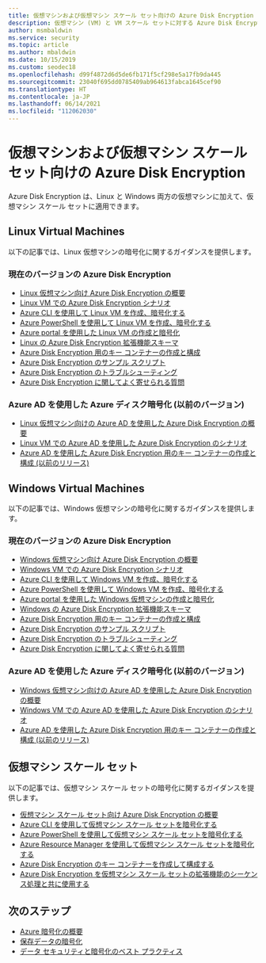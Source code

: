```yaml
---
title: 仮想マシンおよび仮想マシン スケール セット向けの Azure Disk Encryption
description: 仮想マシン (VM) と VM スケール セットに対する Azure Disk Encryption について説明します。 Azure Disk Encryption は、Linux と Windows の両方の VM で動作します。
author: msmbaldwin
ms.service: security
ms.topic: article
ms.author: mbaldwin
ms.date: 10/15/2019
ms.custom: seodec18
ms.openlocfilehash: d99f4872d6d5de6fb171f5cf298e5a17fb9da445
ms.sourcegitcommit: 23040f695dd0785409ab964613fabca1645cef90
ms.translationtype: HT
ms.contentlocale: ja-JP
ms.lasthandoff: 06/14/2021
ms.locfileid: "112062030"
---
```

# <a name="azure-disk-encryption-for-virtual-machines-and-virtual-machine-scale-sets"></a>仮想マシンおよび仮想マシン スケール セット向けの Azure Disk Encryption

Azure Disk Encryption は、Linux と Windows 両方の仮想マシンに加えて、仮想マシン スケール セットに適用できます。 

## <a name="linux-virtual-machines"></a>Linux Virtual Machines

以下の記事では、Linux 仮想マシンの暗号化に関するガイダンスを提供します。

### <a name="current-version-of-azure-disk-encryption"></a>現在のバージョンの Azure Disk Encryption

- [Linux 仮想マシン向け Azure Disk Encryption の概要](../../virtual-machines/linux/disk-encryption-overview.md)
- [Linux VM での Azure Disk Encryption シナリオ](../../virtual-machines/linux/disk-encryption-linux.md)
- [Azure CLI を使用して Linux VM を作成、暗号化する](../../virtual-machines/linux/disk-encryption-cli-quickstart.md)
- [Azure PowerShell を使用して Linux VM を作成、暗号化する](../../virtual-machines/linux/disk-encryption-powershell-quickstart.md)
- [Azure portal を使用した Linux VM の作成と暗号化](../../virtual-machines/linux/disk-encryption-portal-quickstart.md)
- [Linux の Azure Disk Encryption 拡張機能スキーマ](../../virtual-machines/extensions/azure-disk-enc-linux.md)
- [Azure Disk Encryption 用のキー コンテナーの作成と構成](../../virtual-machines/linux/disk-encryption-key-vault.md)
- [Azure Disk Encryption のサンプル スクリプト](../../virtual-machines/linux/disk-encryption-sample-scripts.md)
- [Azure Disk Encryption のトラブルシューティング](../../virtual-machines/linux/disk-encryption-troubleshooting.md)
- [Azure Disk Encryption に関してよく寄せられる質問](../../virtual-machines/linux/disk-encryption-faq.yml)

### <a name="azure-disk-encryption-with-azure-ad-previous-version"></a>Azure AD を使用した Azure ディスク暗号化 (以前のバージョン)

- [Linux 仮想マシン向けの Azure AD を使用した Azure Disk Encryption の概要](../../virtual-machines/linux/disk-encryption-overview-aad.md)
- [Linux VM での Azure AD を使用した Azure Disk Encryption のシナリオ](../../virtual-machines/linux/disk-encryption-linux.md)
- [Azure AD を使用した Azure Disk Encryption 用のキー コンテナーの作成と構成 (以前のリリース)](../../virtual-machines/linux/disk-encryption-key-vault-aad.md)

## <a name="windows-virtual-machines"></a>Windows Virtual Machines

以下の記事では、Windows 仮想マシンの暗号化に関するガイダンスを提供します。

### <a name="current-version-of-azure-disk-encryption"></a>現在のバージョンの Azure Disk Encryption

- [Windows 仮想マシン向け Azure Disk Encryption の概要](../../virtual-machines/windows/disk-encryption-overview.md)
- [Windows VM での Azure Disk Encryption シナリオ](../../virtual-machines/windows/disk-encryption-windows.md)
- [Azure CLI を使用して Windows VM を作成、暗号化する](../../virtual-machines/windows/disk-encryption-cli-quickstart.md)
- [Azure PowerShell を使用して Windows VM を作成、暗号化する](../../virtual-machines/windows/disk-encryption-powershell-quickstart.md)
- [Azure portal を使用した Windows 仮想マシンの作成と暗号化](../../virtual-machines/windows/disk-encryption-portal-quickstart.md)
- [Windows の Azure Disk Encryption 拡張機能スキーマ](../../virtual-machines/extensions/azure-disk-enc-windows.md)
- [Azure Disk Encryption 用のキー コンテナーの作成と構成](../../virtual-machines/windows/disk-encryption-key-vault.md)
- [Azure Disk Encryption のサンプル スクリプト](../../virtual-machines/windows/disk-encryption-sample-scripts.md)
- [Azure Disk Encryption のトラブルシューティング](../../virtual-machines/windows/disk-encryption-troubleshooting.md)
- [Azure Disk Encryption に関してよく寄せられる質問](../../virtual-machines/windows/disk-encryption-faq.yml)

### <a name="azure-disk-encryption-with-azure-ad-previous-version"></a>Azure AD を使用した Azure ディスク暗号化 (以前のバージョン)

- [Windows 仮想マシン向けの Azure AD を使用した Azure Disk Encryption の概要](../../virtual-machines/windows/disk-encryption-overview-aad.md)
- [Windows VM での Azure AD を使用した Azure Disk Encryption のシナリオ](../../virtual-machines/windows/disk-encryption-windows.md)
- [Azure AD を使用した Azure Disk Encryption 用のキー コンテナーの作成と構成 (以前のリリース)](../../virtual-machines/windows/disk-encryption-key-vault-aad.md)

## <a name="virtual-machine-scale-sets"></a>仮想マシン スケール セット

以下の記事では、仮想マシン スケール セットの暗号化に関するガイダンスを提供します。

- [仮想マシン スケール セット向け Azure Disk Encryption の概要](../../virtual-machine-scale-sets/disk-encryption-overview.md) 
- [Azure CLI を使用して仮想マシン スケール セットを暗号化する](../../virtual-machine-scale-sets/disk-encryption-cli.md) 
- [Azure PowerShell を使用して仮想マシン スケール セットを暗号化する](../../virtual-machine-scale-sets/disk-encryption-powershell.md)
- [Azure Resource Manager を使用して仮想マシン スケール セットを暗号化する](../../virtual-machine-scale-sets/disk-encryption-azure-resource-manager.md)
- [Azure Disk Encryption のキー コンテナーを作成して構成する](../../virtual-machine-scale-sets/disk-encryption-key-vault.md)
- [Azure Disk Encryption を仮想マシン スケール セットの拡張機能のシーケンス処理と共に使用する](../../virtual-machine-scale-sets/disk-encryption-extension-sequencing.md)

## <a name="next-steps"></a>次のステップ

- [Azure 暗号化の概要](encryption-overview.md)
- [保存データの暗号化](encryption-atrest.md)
- [データ セキュリティと暗号化のベスト プラクティス](data-encryption-best-practices.md)
